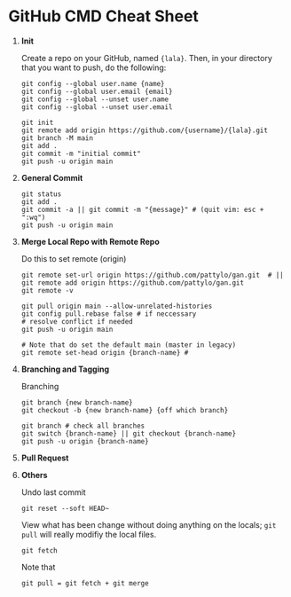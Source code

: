 # GitHub CMD Cheat Sheet

1. **Init**
   
   Create a repo on your GitHub, named ```{lala}```. Then, in your directory that you want to push, do the following:
   ```
   git config --global user.name {name}
   git config --global user.email {email}
   git config --global --unset user.name
   git config --global --unset user.email

   git init
   git remote add origin https://github.com/{username}/{lala}.git
   git branch -M main
   git add .
   git commit -m "initial commit"
   git push -u origin main

   ```
2. **General Commit**
   ```
   git status
   git add .
   git commit -a || git commit -m "{message}" # (quit vim: esc + ":wq")
   git push -u origin main

   ```
3. **Merge Local Repo with Remote Repo**
   
   Do this to set remote (origin)
   ```
   git remote set-url origin https://github.com/pattylo/gan.git  # ||
   git remote add origin https://github.com/pattylo/gan.git
   git remote -v

   git pull origin main --allow-unrelated-histories
   git config pull.rebase false # if neccessary
   # resolve conflict if needed
   git push -u origin main
   
   # Note that do set the default main (master in legacy)
   git remote set-head origin {branch-name} # 
   
   ```
   
4. **Branching and Tagging**
    
    Branching
    ```
    git branch {new branch-name}
    git checkout -b {new branch-name} {off which branch}

    git branch # check all branches
    git switch {branch-name} || git checkout {branch-name}
    git push -u origin {branch-name}
    ```
    
5. **Pull Request**
   
6. **Others**
   
   Undo last commit 
   ```
   git reset --soft HEAD~
   ```

   View what has been change without doing anything on the locals; ```git pull``` will really modifiy the local files.
   ```
   git fetch
   ```

   Note that
   ```
   git pull = git fetch + git merge
   ```


